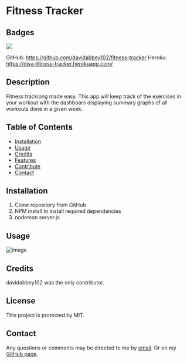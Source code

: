 # Fitness Tracker

## Badges

![](https://img.shields.io/badge/License-MIT%20-blue.svg)

GitHub: https://github.com/davidabbey102/fitness-tracker
Heroku: https://dwa-fitness-tracker.herokuapp.com/
## Description

Fitness trackiong made easy. This app will keep track of the exercises in your workout with the dashboars displaying summary graphs of all workouts done in a given week.
## Table of Contents
* [Installation](#installation)
* [Usage](#usage)
* [Credits](#credits)
* [Features](#features)
* [Contribute](#contribute)
* [Contact](#contact)
## Installation

1. Clone repository from GitHub
2. NPM install to install required dependancies
3. nodemon server.js


## Usage

![image](https://user-images.githubusercontent.com/90018131/142081734-65464b36-d7c0-463a-80a8-d0e1cd162f40.png)

## Credits

davidabbey102 was the only contributor.

## License

This project is protected by MIT.

## Contact

Any questions or comments may be directed to me by [email](davidabbey@earthlink.net). Or on my [GitHub page](https://github.com/davidabbey102).